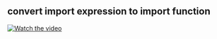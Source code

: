 ## convert import expression to import function

[![Watch the video](https://www.google.com/logos/doodles/2019/fall-2019-northern-hemisphere-4762325427945472-s.png)](./assets/demo.mov)
